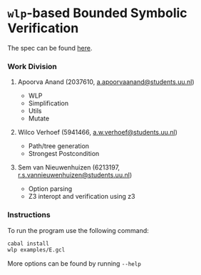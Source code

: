 # `wlp`-based Bounded Symbolic Verification

The spec can be found [here](https://github.com/apoorvaanand1998/wlp/blob/main/PVproject_2122.pdf).
### Work Division

1. Apoorva Anand (2037610, a.apoorvaanand@students.uu.nl)

    - WLP
    - Simplification
    - Utils
    - Mutate
    
2. Wilco Verhoef (5941466, a.w.verhoef@students.uu.nl)

    - Path/tree generation
    - Strongest Postcondition

3. Sem van Nieuwenhuizen (6213197, r.s.vannieuwenhuizen@students.uu.nl)

    - Option parsing
    - Z3 interopt and verification using z3

### Instructions 

To run the program use the following command: 

```bash
cabal install
wlp examples/E.gcl
```

More options can be found by running `--help`
